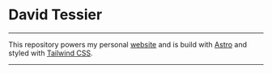 # David Tessier
<hr />

This repository powers my personal [website](https://daviddtessier.ca) and is build with [Astro](https://atro.build) and styled with [Tailwind CSS](https://tailwindcss.com/).

<hr/>
